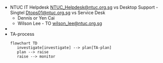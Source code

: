 - NTUC IT Helpdesk <NTUC_Helpdesk@ntuc.org.sg> vs Desktop Support - Singtel <Dtops01@ntuc.org.sg> vs Service Desk
	- Dennis or Yen Cai
	- Wilson Lee - TO <wilson_lee@ntuc.org.sg>
-
- TA-process
  ``` mermaid
  flowchart TD
     investigate[investigate] --> plan[TA-plan]
     plan --> raise
     raise --> monitor
  ```